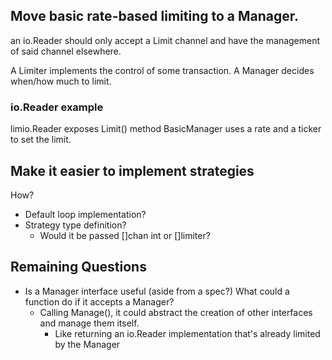 ## Move basic rate-based limiting to a Manager.
an io.Reader should only accept a Limit channel and have the management of said
channel elsewhere.

A Limiter implements the control of some transaction.
A Manager decides when/how much to limit.

### io.Reader example
limio.Reader exposes Limit() method
BasicManager uses a rate and a ticker to set the limit.

## Make it easier to implement strategies

How?
- Default loop implementation?
- Strategy type definition?
  - Would it be passed []chan int or []limiter?

## Remaining Questions
- Is a Manager interface useful (aside from a spec?) What could a function do if it accepts a Manager?
  - Calling Manage(), it could abstract the creation of other interfaces and manage them itself.
    - Like returning an io.Reader implementation that's already limited by the Manager
